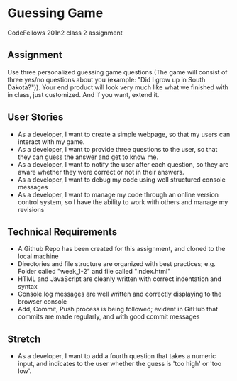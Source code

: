 # Guessing Game
CodeFellows 201n2 class 2 assignment
## Assignment
Use three personalized guessing game questions (The game will consist of three yes/no questions about you (example: "Did I grow up in South Dakota?")). Your end product will look very much like what we finished with in class, just customized. And if you want, extend it.

## User Stories
* As a developer, I want to create a simple webpage, so that my users can interact with my game.
* As a developer, I want to provide three questions to the user, so that they can guess the answer and get to know me.
* As a developer, I want to notify the user after each question, so they are aware whether they were correct or not in their answers.
* As a developer, I want to debug my code using well structured console messages
* As a developer, I want to manage my code through an online version control system, so I have the ability to work with others and manage my revisions

## Technical Requirements
* A Github Repo has been created for this assignment, and cloned to the local machine
* Directories and file structure are organized with best practices; e.g. Folder called "week_1-2" and file called "index.html"
* HTML and JavaScript are cleanly written with correct indentation and syntax
* Console.log messages are well written and correctly displaying to the browser console
* Add, Commit, Push process is being followed; evident in GitHub that commits are made regularly, and with good commit messages

## Stretch
* As a developer, I want to add a fourth question that takes a numeric input, and indicates to the user whether the guess is 'too high' or 'too low'.
